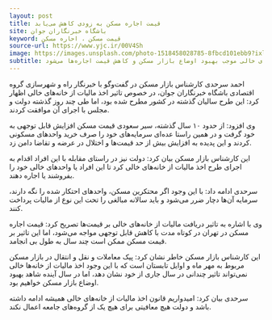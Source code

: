```yaml
---
layout: post
title: قیمت اجاره مسکن به زودی کاهش می‌یابد
site: باشگاه خبرنگاران جوان
keyword: قیمت مسکن ، احاره مسکن
source-url: https://www.yjc.ir/00V4Sh
image: https://images.unsplash.com/photo-1518458028785-8fbcd101ebb9?ixlib=rb-1.2.1&ixid=eyJhcHBfaWQiOjEyMDd9&auto=format&fit=crop&w=300&q=80
subtitle: یک کارشناس بازار مسکن گفت اخذ مالیات از خانه‌های خالی موجب بهبود اوضاع بازار مسکن و کاهش قیمت اجاره‌ها می‌شود.
---
```

احمد سرحدی کارشناس بازار مسکن در گفت‌وگو با خبرنگار راه و شهرسازی  گروه اقتصادی باشگاه خبرنگاران جوان، در خصوص تاثیر اخذ مالیات از خانه‌های خالی اظهار کرد: این طرح سالیان گذشته در کشور مطرح شده بود، اما طی چند روز گذشته دولت و مجلس با اجرای آن موافقت کردند.

وی افزود: از حدود ۱۰ سال گذشته، سیر سعودی قیمت مسکن افزایش قابل توجهی به خود گرفت و در همین راستا عده‌ای سرمایه‌های خود را صرف خرید واحد‌های مسکونی کردند و این پدیده به افزایش بیش از حد قیمت‌ها و اختلال در عرضه و تقاضا دامن زد.

این کارشناس بازار مسکن بیان کرد: دولت نیز در راستای مقابله با این افراد اقدام به اجرای طرح اخذ مالیات از خانه‌های خالی کرد تا این افراد یا واحد‌های خالی خود را بفروشند یا اجاره دهند.

سرحدی ادامه داد: با این وجود اگر محتکرین مسکن، واحد‌های احتکار شده را نگه دارند، سرمایه آن‌ها دچار ضرر می‌شود و باید سالانه مبالغی را تحت این نوع از مالیات پرداخت کنند.

وی با اشاره به تاثیر دریافت مالیات از خانه‌های خالی بر قیمت‌ها تصریح کرد: قیمت اجاره مسکن در تهران در کوتاه مدت با کاهش قابل توجهی مواجه می‌شود، اما این تاثیر بر قیمت مسکن ممکن است چند سال به طول بی انجامد.

این کارشناس بازار مسکن خاطر نشان کرد: پیک معاملات و نقل و انتقال در بازار مسکن مربوط به مهر ماه و اوایل تابستان است که با این وجود اخذ مالیات از خانه‌ها خالی نمی‌تواند تاثیر چندانی در سال جاری از خود نشان دهد، اما در سال آینده شاهد بهبود اوضاع بازار مسکن خواهیم بود.

سرحدی بیان کرد: امیدواریم قانون اخذ مالیات از خانه‌های خالی همیشه ادامه داشته باشد و دولت هیچ معافیتی برای هیچ یک از گروه‌های جامعه اعمال نکند.
